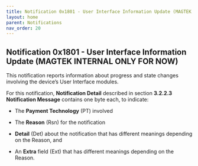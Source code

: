```yaml
---
title: Notification 0x1801 - User Interface Information Update (MAGTEK INTERNAL ONLY FOR NOW)
layout: home
parent: Notifications
nav_order: 20
---
```


## Notification 0x1801 - User Interface Information Update (MAGTEK INTERNAL ONLY FOR NOW)

This notification reports information about progress and state changes
involving the device’s User Interface modules.

For this notification, **Notification Detail** described in section
**3.2.2.3 Notification Message** contains one byte each, to indicate:

- The **Payment Technology** (PT) involved

- The **Reason** (Rsn) for the notification

- **Detail** (Det) about the notification that has different meanings
  depending on the Reason, and

- An **Extra** field (Ext) that has different meanings depending on the
  Reason.

#